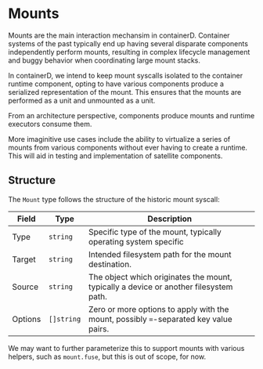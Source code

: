 # Mounts

Mounts are the main interaction mechansim in containerD. Container systems of
the past typically end up having several disparate components independently
perform mounts, resulting in complex lifecycle management and buggy behavior
when coordinating large mount stacks.

In containerD, we intend to keep mount syscalls isolated to the container
runtime component, opting to have various components produce a serialized
representation of the mount. This ensures that the mounts are performed as a
unit and unmounted as a unit.

From an architecture perspective, components produce mounts and runtime
executors consume them.

More imaginitive use cases include the ability to virtualize a series of mounts
from various components without ever having to create a runtime. This will aid
in testing and implementation of satellite components.

## Structure

The `Mount` type follows the structure of the historic mount syscall:

| Field | Type | Description |
|-------|----|-------------|
| Type | `string` | Specific type of the mount, typically operating system specific |
| Target | `string` | Intended filesystem path for the mount destination. |
| Source | `string` | The object which originates the mount, typically a device or another filesystem path. |
| Options | `[]string` | Zero or more options to apply with the mount, possibly `=`-separated key value pairs. | 

We may want to further parameterize this to support mounts with various
helpers, such as `mount.fuse`, but this is out of scope, for now.
